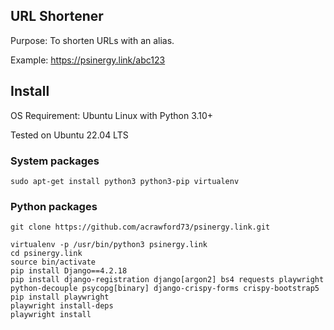 ## URL Shortener

Purpose: To shorten URLs with an alias.

Example: https://psinergy.link/abc123

## Install

OS Requirement: Ubuntu Linux with Python 3.10+

Tested on Ubuntu 22.04 LTS

### System packages

```code
sudo apt-get install python3 python3-pip virtualenv
```

### Python packages

```code
git clone https://github.com/acrawford73/psinergy.link.git

virtualenv -p /usr/bin/python3 psinergy.link
cd psinergy.link
source bin/activate
pip install Django==4.2.18
pip install django-registration django[argon2] bs4 requests playwright python-decouple psycopg[binary] django-crispy-forms crispy-bootstrap5
pip install playwright
playwright install-deps
playwright install
```

